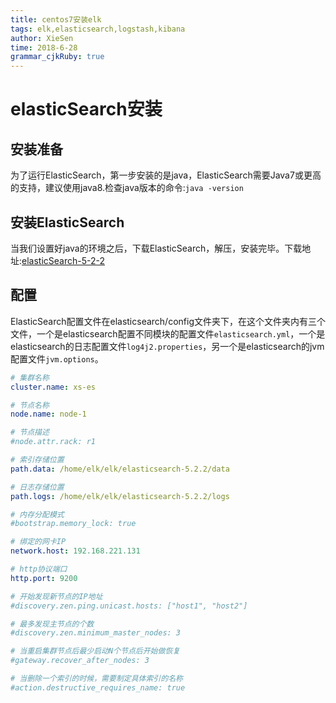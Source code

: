 ```yaml
---
title: centos7安装elk 
tags: elk,elasticsearch,logstash,kibana
author: XieSen
time: 2018-6-28 
grammar_cjkRuby: true
---
```


# elasticSearch安装

## 安装准备

为了运行ElasticSearch，第一步安装的是java，ElasticSearch需要Java7或更高的支持，建议使用java8.检查java版本的命令:`java -version`

## 安装ElasticSearch

当我们设置好java的环境之后，下载ElasticSearch，解压，安装完毕。下载地址:[elasticSearch-5-2-2](https://www.elastic.co/downloads/past-releases/elasticsearch-5-2-2)

## 配置

ElasticSearch配置文件在elasticsearch/config文件夹下，在这个文件夹内有三个文件，一个是elasticsearch配置不同模块的配置文件`elasticsearch.yml`，一个是elasticsearch的日志配置文件`log4j2.properties`，另一个是elasticsearch的jvm配置文件`jvm.options`。

``` yaml
# 集群名称
cluster.name: xs-es

# 节点名称
node.name: node-1

# 节点描述
#node.attr.rack: r1

# 索引存储位置
path.data: /home/elk/elk/elasticsearch-5.2.2/data

# 日志存储位置
path.logs: /home/elk/elk/elasticsearch-5.2.2/logs

# 内存分配模式
#bootstrap.memory_lock: true

# 绑定的网卡IP
network.host: 192.168.221.131

# http协议端口
http.port: 9200

# 开始发现新节点的IP地址
#discovery.zen.ping.unicast.hosts: ["host1", "host2"]

# 最多发现主节点的个数
#discovery.zen.minimum_master_nodes: 3

# 当重启集群节点后最少启动N个节点后开始做恢复
#gateway.recover_after_nodes: 3

# 当删除一个索引的时候，需要制定具体索引的名称
#action.destructive_requires_name: true
```



